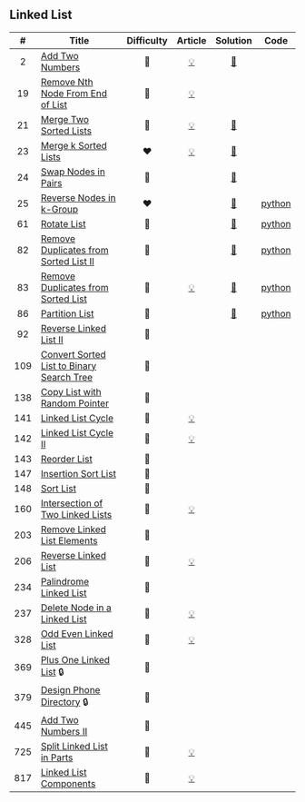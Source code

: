 
## Linked List

|#|Title|Difficulty|Article|Solution|Code|
|:---:|---|:---:|:---:|:---:|:---:|
|2|[Add Two Numbers](https://leetcode.com/problems/add-two-numbers) |🧡|[💡](https://leetcode.com/articles/add-two-numbers)|[📜](.././solutions/2.%20Add%20Two%20Numbers.md)||
|19|[Remove Nth Node From End of List](https://leetcode.com/problems/remove-nth-node-from-end-of-list) |🧡|[💡](https://leetcode.com/articles/remove-nth-node-end-list)|||
|21|[Merge Two Sorted Lists](https://leetcode.com/problems/merge-two-sorted-lists) |💚|[💡](https://leetcode.com/articles/merged-two-sorted-lists)|[📜](.././solutions/21.%20Merge%20Two%20Sorted%20Lists.md)||
|23|[Merge k Sorted Lists](https://leetcode.com/problems/merge-k-sorted-lists) |❤️|[💡](https://leetcode.com/articles/merge-k-sorted-list)|[📜](.././solutions/23.%20Merge%20k%20Sorted%20Lists.md)||
|24|[Swap Nodes in Pairs](https://leetcode.com/problems/swap-nodes-in-pairs) |🧡||[📜](.././solutions/24.%20Swap%20Nodes%20in%20Pairs.md)||
|25|[Reverse Nodes in k-Group](https://leetcode.com/problems/reverse-nodes-in-k-group) |❤️||[📜](.././solutions/25.%20Reverse%20Nodes%20in%20k-Group.md)|[python](.././python/25.%20Reverse%20Nodes%20in%20k-Group.py)|
|61|[Rotate List](https://leetcode.com/problems/rotate-list) |🧡||[📜](.././solutions/61.%20Rotate%20List.md)|[python](.././python/61.%20Rotate%20List.py)|
|82|[Remove Duplicates from Sorted List II](https://leetcode.com/problems/remove-duplicates-from-sorted-list-ii) |🧡||[📜](.././solutions/82.%20Remove%20Duplicates%20from%20Sorted%20List%20II.md)|[python](.././python/82.%20Remove%20Duplicates%20from%20Sorted%20List%20II.py)|
|83|[Remove Duplicates from Sorted List](https://leetcode.com/problems/remove-duplicates-from-sorted-list) |💚|[💡](https://leetcode.com/articles/remove-duplicates-sorted-list)|[📜](.././solutions/83.%20Remove%20Duplicates%20from%20Sorted%20List.md)|[python](.././python/83.%20Remove%20Duplicates%20from%20Sorted%20List.py)|
|86|[Partition List](https://leetcode.com/problems/partition-list) |🧡||[📜](.././solutions/86.%20Partition%20List.md)|[python](.././python/86.%20Partition%20List.py)|
|92|[Reverse Linked List II](https://leetcode.com/problems/reverse-linked-list-ii) |🧡||||
|109|[Convert Sorted List to Binary Search Tree](https://leetcode.com/problems/convert-sorted-list-to-binary-search-tree) |🧡||||
|138|[Copy List with Random Pointer](https://leetcode.com/problems/copy-list-with-random-pointer) |🧡||||
|141|[Linked List Cycle](https://leetcode.com/problems/linked-list-cycle) |💚|[💡](https://leetcode.com/articles/linked-list-cycle)|||
|142|[Linked List Cycle II](https://leetcode.com/problems/linked-list-cycle-ii) |🧡|[💡](https://leetcode.com/articles/linked-list-cycle-ii)|||
|143|[Reorder List](https://leetcode.com/problems/reorder-list) |🧡||||
|147|[Insertion Sort List](https://leetcode.com/problems/insertion-sort-list) |🧡||||
|148|[Sort List](https://leetcode.com/problems/sort-list) |🧡||||
|160|[Intersection of Two Linked Lists](https://leetcode.com/problems/intersection-of-two-linked-lists) |💚|[💡](https://leetcode.com/articles/intersection-two-linked-lists)|||
|203|[Remove Linked List Elements](https://leetcode.com/problems/remove-linked-list-elements) |💚||||
|206|[Reverse Linked List](https://leetcode.com/problems/reverse-linked-list) |💚|[💡](https://leetcode.com/articles/reverse-linked-list)|||
|234|[Palindrome Linked List](https://leetcode.com/problems/palindrome-linked-list) |💚||||
|237|[Delete Node in a Linked List](https://leetcode.com/problems/delete-node-in-a-linked-list) |💚|[💡](https://leetcode.com/articles/delete-node-linked-list)|||
|328|[Odd Even Linked List](https://leetcode.com/problems/odd-even-linked-list) |🧡|[💡](https://leetcode.com/articles/odd-even-linked-list)|||
|369|[Plus One Linked List](https://leetcode.com/problems/plus-one-linked-list) 🔒|🧡||||
|379|[Design Phone Directory](https://leetcode.com/problems/design-phone-directory) 🔒|🧡||||
|445|[Add Two Numbers II](https://leetcode.com/problems/add-two-numbers-ii) |🧡||||
|725|[Split Linked List in Parts](https://leetcode.com/problems/split-linked-list-in-parts) |🧡|[💡](https://leetcode.com/articles/split-linked-list-in-parts)|||
|817|[Linked List Components](https://leetcode.com/problems/linked-list-components) |🧡|[💡](https://leetcode.com/articles/linked-list-components)|||

